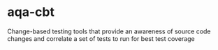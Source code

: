 # aqa-cbt
Change-based testing tools that provide an awareness of source code changes and correlate a set of tests to run for best test coverage

